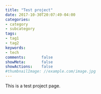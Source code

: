 ```yaml
---
title: "Test project"
date: 2017-10-30T20:07:49-04:00
categories:
- category
- subcategory
tags:
- tag1
- tag2
keywords:
- tech
comments:       false
showMeta:       false
showActions:    false
#thumbnailImage: //example.com/image.jpg
---
```

This is a test project page.
